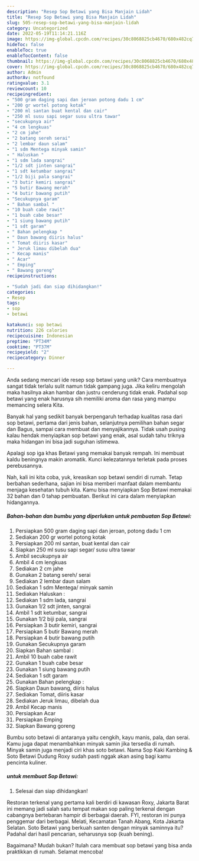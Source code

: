 ```yaml
---
description: "Resep Sop Betawi yang Bisa Manjain Lidah"
title: "Resep Sop Betawi yang Bisa Manjain Lidah"
slug: 505-resep-sop-betawi-yang-bisa-manjain-lidah
category: Uncategorized
date: 2022-05-19T11:14:21.116Z
image: https://img-global.cpcdn.com/recipes/30c8068825cb4670/680x482cq70/sop-betawi-foto-resep-utama.jpg
hideToc: false
enableToc: true
enableTocContent: false
thumbnail: https://img-global.cpcdn.com/recipes/30c8068825cb4670/680x482cq70/sop-betawi-foto-resep-utama.jpg
cover: https://img-global.cpcdn.com/recipes/30c8068825cb4670/680x482cq70/sop-betawi-foto-resep-utama.jpg
author: Admin
authorAv: notfound
ratingvalue: 3.1
reviewcount: 10
recipeingredient:
- "500 gram daging sapi dan jeroan potong dadu 1 cm"
- "200 gr wortel potong kotak"
- "200 ml santan buat kental dan cair"
- "250 ml susu sapi segar susu ultra tawar"
- "secukupnya air"
- "4 cm lengkuas"
- "2 cm jahe"
- "2 batang sereh serai"
- "2 lembar daun salam"
- "1 sdm Mentega minyak samin"
- " Haluskan "
- "1 sdm lada sangrai"
- "1/2 sdt jinten sangrai"
- "1 sdt ketumbar sangrai"
- "1/2 biji pala sangrai"
- "3 butir kemiri sangrai"
- "5 butir Bawang merah"
- "4 butir bawang putih"
- "Secukupnya garam"
- " Bahan sambal "
- "10 buah cabe rawit"
- "1 buah cabe besar"
- "1 siung bawang putih"
- "1 sdt garam"
- " Bahan pelengkap "
- " Daun bawang diiris halus"
- " Tomat diiris kasar"
- " Jeruk limau dibelah dua"
- " Kecap manis"
- " Acar"
- " Emping"
- " Bawang goreng"
recipeinstructions:

- "Sudah jadi dan siap dihidangkan!"
categories:
- Resep
tags:
- sop
- betawi

katakunci: sop betawi 
nutrition: 226 calories
recipecuisine: Indonesian
preptime: "PT34M"
cooktime: "PT37M"
recipeyield: "2"
recipecategory: Dinner

---
```





Anda sedang mencari ide resep sop betawi yang unik? Cara membuatnya sangat tidak terlalu sulit namun tidak gampang juga. Jika keliru mengolah maka hasilnya akan hambar dan justru cenderung tidak enak. Padahal sop betawi yang enak harusnya sih memiliki aroma dan rasa yang mampu memancing selera Kita.





Banyak hal yang sedikit banyak berpengaruh terhadap kualitas rasa dari sop betawi, pertama dari jenis bahan, selanjutnya pemilihan bahan segar dan Bagus, sampai cara membuat dan menyajikannya. Tidak usah pusing kalau hendak menyiapkan sop betawi yang enak,      asal sudah tahu triknya maka hidangan ini bisa jadi suguhan istimewa.














Apalagi sop iga khas Betawi yang memakai banyak rempah. Ini membuat kaldu beningnya makin aromatik. Kunci kelezatannya terletak pada proses perebusannya.






Nah, kali ini kita coba, yuk, kreasikan sop betawi sendiri di rumah. Tetap berbahan sederhana, sajian ini bisa memberi manfaat dalam membantu menjaga kesehatan tubuh kita. Kamu bisa menyiapkan Sop Betawi memakai 32 bahan dan 0 tahap pembuatan. Berikut ini cara dalam menyiapkan hidangannya.

<!--inarticleads1-->

##### Bahan-bahan dan bumbu yang diperlukan untuk pembuatan Sop Betawi:

1. Persiapkan 500 gram daging sapi dan jeroan, potong dadu 1 cm
1. Sediakan 200 gr wortel potong kotak
1. Persiapkan 200 ml santan, buat kental dan cair
1. Siapkan 250 ml susu sapi segar/ susu ultra tawar
1. Ambil secukupnya air
1. Ambil 4 cm lengkuas
1. Sediakan 2 cm jahe
1. Gunakan 2 batang sereh/ serai
1. Sediakan 2 lembar daun salam
1. Sediakan 1 sdm Mentega/ minyak samin
1. Sediakan  Haluskan :
1. Sediakan 1 sdm lada, sangrai
1. Gunakan 1/2 sdt jinten, sangrai
1. Ambil 1 sdt ketumbar, sangrai
1. Gunakan 1/2 biji pala, sangrai
1. Persiapkan 3 butir kemiri, sangrai
1. Persiapkan 5 butir Bawang merah
1. Persiapkan 4 butir bawang putih
1. Gunakan Secukupnya garam
1. Siapkan  Bahan sambal :
1. Ambil 10 buah cabe rawit
1. Gunakan 1 buah cabe besar
1. Gunakan 1 siung bawang putih
1. Sediakan 1 sdt garam
1. Gunakan  Bahan pelengkap :
1. Siapkan  Daun bawang, diiris halus
1. Sediakan  Tomat, diiris kasar
1. Sediakan  Jeruk limau, dibelah dua
1. Ambil  Kecap manis
1. Persiapkan  Acar
1. Persiapkan  Emping
1. Siapkan  Bawang goreng


Bumbu soto betawi di antaranya yaitu cengkih, kayu manis, pala, dan serai. Kamu juga dapat menambahkan minyak samin jika tersedia di rumah. Minyak samin juga menjadi ciri khas soto betawi. Nama Sop Kaki Kambing &amp; Soto Betawi Dudung Roxy sudah pasti nggak akan asing bagi kamu pencinta kuliner. 

<!--inarticleads2-->

#####  untuk membuat Sop Betawi:


1. Selesai dan siap dihidangkan!

Restoran terkenal yang pertama kali berdiri di kawasan Roxy, Jakarta Barat ini memang jadi salah satu tempat makan sop paling terkenal dengan cabangnya bertebaran hampir di berbagai daerah. FYI, restoran ini punya penggemar dari berbagai. Melati, Kecamatan Tanah Abang, Kota Jakarta Selatan. Soto Betawi yang berkuah santen dengan minyak saminnya itu? Padahal dari hasil pencarian, seharusnya sop (kuah bening). 

Bagaimana? Mudah bukan? Itulah cara membuat sop betawi yang bisa anda praktikkan di rumah. Selamat mencoba!
